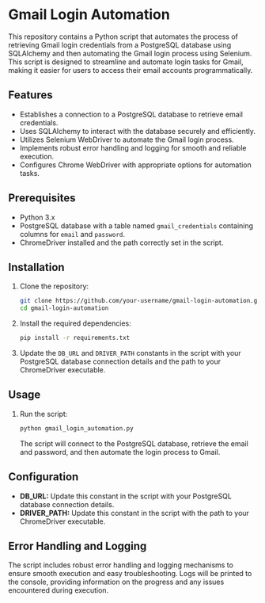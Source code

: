 # Gmail Login Automation

This repository contains a Python script that automates the process of retrieving Gmail login credentials from a PostgreSQL database using SQLAlchemy and then automating the Gmail login process using Selenium. This script is designed to streamline and automate login tasks for Gmail, making it easier for users to access their email accounts programmatically.

## Features

- Establishes a connection to a PostgreSQL database to retrieve email credentials.
- Uses SQLAlchemy to interact with the database securely and efficiently.
- Utilizes Selenium WebDriver to automate the Gmail login process.
- Implements robust error handling and logging for smooth and reliable execution.
- Configures Chrome WebDriver with appropriate options for automation tasks.

## Prerequisites

- Python 3.x
- PostgreSQL database with a table named `gmail_credentials` containing columns for `email` and `password`.
- ChromeDriver installed and the path correctly set in the script.

## Installation

1. Clone the repository:

    ```sh
    git clone https://github.com/your-username/gmail-login-automation.git
    cd gmail-login-automation
    ```

2. Install the required dependencies:

    ```sh
    pip install -r requirements.txt
    ```

3. Update the `DB_URL` and `DRIVER_PATH` constants in the script with your PostgreSQL database connection details and the path to your ChromeDriver executable.

## Usage

1. Run the script:

    ```sh
    python gmail_login_automation.py
    ```

    The script will connect to the PostgreSQL database, retrieve the email and password, and then automate the login process to Gmail.

## Configuration

- **DB_URL:** Update this constant in the script with your PostgreSQL database connection details.
- **DRIVER_PATH:** Update this constant in the script with the path to your ChromeDriver executable.

## Error Handling and Logging

The script includes robust error handling and logging mechanisms to ensure smooth execution and easy troubleshooting. Logs will be printed to the console, providing information on the progress and any issues encountered during execution.

